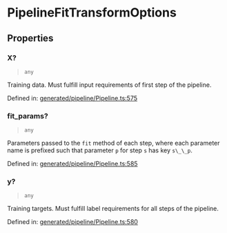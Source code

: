 # PipelineFitTransformOptions

## Properties

### X?

> `any`

Training data. Must fulfill input requirements of first step of the pipeline.

Defined in:  [generated/pipeline/Pipeline.ts:575](https://github.com/transitive-bullshit/scikit-learn-ts/blob/b59c1ff/packages/sklearn/src/generated/pipeline/Pipeline.ts#L575)

### fit\_params?

> `any`

Parameters passed to the `fit` method of each step, where each parameter name is prefixed such that parameter `p` for step `s` has key `s\_\_p`.

Defined in:  [generated/pipeline/Pipeline.ts:585](https://github.com/transitive-bullshit/scikit-learn-ts/blob/b59c1ff/packages/sklearn/src/generated/pipeline/Pipeline.ts#L585)

### y?

> `any`

Training targets. Must fulfill label requirements for all steps of the pipeline.

Defined in:  [generated/pipeline/Pipeline.ts:580](https://github.com/transitive-bullshit/scikit-learn-ts/blob/b59c1ff/packages/sklearn/src/generated/pipeline/Pipeline.ts#L580)

